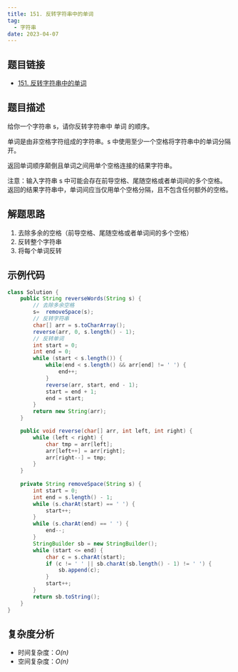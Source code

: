 ```yaml
---
title: 151. 反转字符串中的单词
tag:
  - 字符串
date: 2023-04-07
---
```


## 题目链接

- [151. 反转字符串中的单词](https://leetcode.cn/problems/reverse-words-in-a-string/)

## 题目描述 <Badge text="中等" type="warning"/>

给你一个字符串 s，请你反转字符串中 单词 的顺序。

单词是由非空格字符组成的字符串。s 中使用至少一个空格将字符串中的单词分隔开。

返回单词顺序颠倒且单词之间用单个空格连接的结果字符串。

注意：输入字符串 s 中可能会存在前导空格、尾随空格或者单词间的多个空格。返回的结果字符串中，单词间应当仅用单个空格分隔，且不包含任何额外的空格。

## 解题思路

1. 去除多余的空格（前导空格、尾随空格或者单词间的多个空格）
2. 反转整个字符串
3. 将每个单词反转

## 示例代码

```java
class Solution {
    public String reverseWords(String s) {
        // 去除多余空格
        s=  removeSpace(s);
        // 反转字符串
        char[] arr = s.toCharArray();
        reverse(arr, 0, s.length() - 1);
        // 反转单词
        int start = 0;
        int end = 0;
        while (start < s.length()) {
            while(end < s.length() && arr[end] != ' ') {
                end++;
            }
            reverse(arr, start, end - 1);
            start = end + 1;
            end = start;
        }
        return new String(arr);
    }

    public void reverse(char[] arr, int left, int right) {
        while (left < right) {
            char tmp = arr[left];
            arr[left++] = arr[right];
            arr[right--] = tmp;
        }
    }
        
    private String removeSpace(String s) {
        int start = 0;
        int end = s.length() - 1;
        while (s.charAt(start) == ' ') {
            start++;
        }
        while (s.charAt(end) == ' ') {
            end--;
        }
        StringBuilder sb = new StringBuilder();
        while (start <= end) {
            char c = s.charAt(start);
            if (c != ' ' || sb.charAt(sb.length() - 1) != ' ') {
                sb.append(c);
            }
            start++;
        }
        return sb.toString();
    }
}
```

## 复杂度分析

- 时间复杂度：*O(n)*
- 空间复杂度：*O(n)*